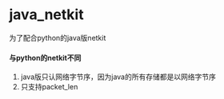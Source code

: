 java_netkit
===========

为了配合python的java版netkit


#### 与python的netkit不同
1. java版只认网络字节序，因为java的所有存储都是以网络字节序
2. 只支持packet_len
